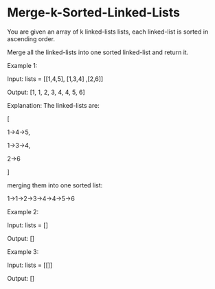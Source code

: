 # Merge-k-Sorted-Linked-Lists
You are given an array of k linked-lists lists, each linked-list is sorted in ascending order.

Merge all the linked-lists into one sorted linked-list and return it.

Example 1:

  Input: lists = [[1,4,5], [1,3,4] ,[2,6]]

  Output: [1, 1, 2, 3, 4, 4, 5, 6]

Explanation: The linked-lists are:

  [

   1->4->5,

   1->3->4,

   2->6

  ]

merging them into one sorted list:

  1->1->2->3->4->4->5->6

Example 2:

  Input: lists = []

  Output: []

Example 3:

  Input: lists = [[]]

  Output: []
